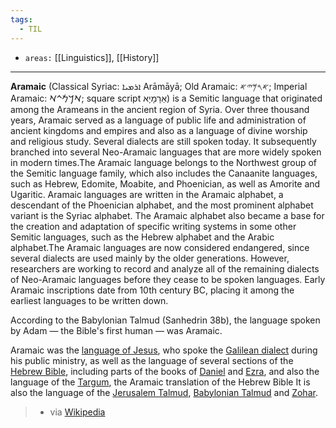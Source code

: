 ```yaml
---
tags:
  - TIL
---
```

- `areas:` [[Linguistics]], [[History]]

---

**Aramaic** (Classical Syriac: ܐܪܡܝܐ Arāmāyā; Old Aramaic: 𐤀𐤓𐤌𐤉𐤀; Imperial Aramaic: 𐡀𐡓𐡌𐡉𐡀; square script אַרָמָיָא) is a Semitic language that originated among the Arameans in the ancient region of Syria.  Over three thousand years, Aramaic served as a language of public life and administration of ancient kingdoms and empires and also as a language of divine worship and religious study. Several dialects are still spoken today. It subsequently branched into several Neo-Aramaic languages that are more widely spoken in modern times.The Aramaic language belongs to the Northwest group of the Semitic language family, which also includes the Canaanite languages, such as Hebrew, Edomite, Moabite, and Phoenician, as well as Amorite and Ugaritic. Aramaic languages are written in the Aramaic alphabet, a descendant of the Phoenician alphabet, and the most prominent alphabet variant is the Syriac alphabet. The Aramaic alphabet also became a base for the creation and adaptation of specific writing systems in some other Semitic languages, such as the Hebrew alphabet and the Arabic alphabet.The Aramaic languages are now considered endangered, since several dialects are used mainly by the older generations. However, researchers are working to record and analyze all of the remaining dialects of Neo-Aramaic languages before they cease to be spoken languages. Early Aramaic inscriptions date from 10th century BC, placing it among the earliest languages to be written down. 

According to the Babylonian Talmud (Sanhedrin 38b), the language spoken by Adam — the Bible's first human — was Aramaic.

Aramaic was the [language of Jesus](https://en.wikipedia.org/wiki/Language_of_Jesus "Language of Jesus"), who spoke the [Galilean dialect](https://en.wikipedia.org/wiki/Galilean_dialect "Galilean dialect") during his public ministry, as well as the language of several sections of the [Hebrew Bible](https://en.wikipedia.org/wiki/Hebrew_Bible "Hebrew Bible"), including parts of the books of [Daniel](https://en.wikipedia.org/wiki/Book_of_Daniel "Book of Daniel") and [Ezra](https://en.wikipedia.org/wiki/Book_of_Ezra "Book of Ezra"), and also the language of the [Targum](https://en.wikipedia.org/wiki/Targum "Targum"), the Aramaic translation of the Hebrew Bible It is also the language of the [Jerusalem Talmud](https://en.wikipedia.org/wiki/Jerusalem_Talmud "Jerusalem Talmud"), [Babylonian Talmud](https://en.wikipedia.org/wiki/Babylonian_Talmud "Babylonian Talmud") and [Zohar](https://en.wikipedia.org/wiki/Zohar "Zohar").
> - via [Wikipedia](https://en.wikipedia.org/wiki/Aramaic)
